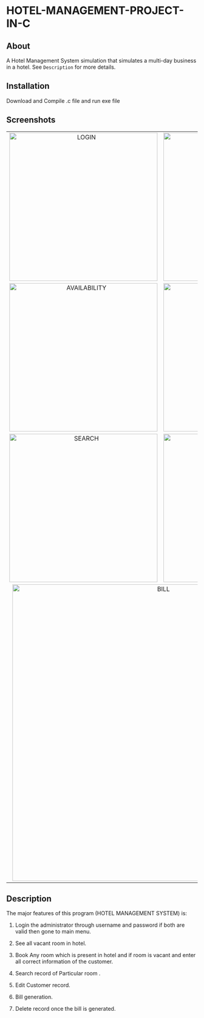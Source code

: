 # HOTEL-MANAGEMENT-PROJECT-IN-C

## About

A Hotel Management System simulation that simulates a multi-day business in a hotel. See <code>Description</code> for more details.

## Installation

Download and Compile .c file and run exe file

## Screenshots

<table>
  <tbody>
    <tr>
      <td align="center">
          <img width="390" alt="LOGIN" src="/screensort/login.png">
          <br>
      </td>
      <td align="center">
          <img width="390" alt="MENU" src="/screensort/MAIN_MENU.png">
          <br>
      </td>
    </tr>   
    <tr>
      <td align="center">
          <img width="390" alt="AVAILABILITY" src="/screensort/ROOM_AVAILABILITY.png">
          <br>
      </td>
      <td align="center">
          <img width="390" alt="BOOK_ROOM" src="/screensort/BOOK_ROOM.png">
          <br>
      </td>
    </tr>   
    <tr>
      <td align="center">
          <img width="390" alt="SEARCH" src="/screensort/SEARCH.png">
          <br>
      </td>
      <td align="center">
          <img width="390" alt="VIEW" src="/screensort/VIEW_RECORD.png">
          <br>
      </td>
    </tr>   
      <tr>
      <td align="center" colspan="2">
          <img width="780" alt="BILL" src="/screensort/BILLING.png">
          <br>
      </td>
    </tr>   
  </tbody>
</table>

## Description

The major features of this program (HOTEL MANAGEMENT SYSTEM) is:

1. Login the administrator through username and password if both are valid then gone to main menu.

2. See all vacant room in hotel.

3. Book Any room which is present in hotel and if room is vacant and enter all correct information of the customer.

4. Search record of Particular room  .

5. Edit Customer record.

6. Bill generation.

7. Delete record once the bill is generated.
